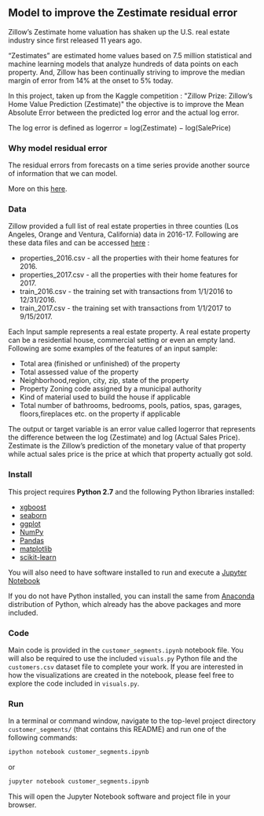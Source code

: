 ## Model to improve the Zestimate residual error

Zillow’s Zestimate home valuation has shaken up the U.S. real estate industry since first released 11 years ago.   

“Zestimates” are estimated home values based on 7.5 million statistical and machine learning models that analyze hundreds of data points on each property. And, Zillow has been continually striving to improve the median margin of error from 14% at the onset to 5% today.   

In this project, taken up from the Kaggle competition : "Zillow Prize: Zillow’s Home Value Prediction (Zestimate)" the objective is to improve the Mean Absolute Error between the predicted log error and the actual log error.  

The log error is defined as logerror = log(Zestimate) − log(SalePrice)  

### Why model residual error

The residual errors from forecasts on a time series provide another source of information that we can model.  

More on this [here](https://machinelearningmastery.com/model-residual-errors-correct-time-series-forecasts-python/).

### Data

Zillow provided a full list of real estate properties in three counties (Los Angeles, Orange and Ventura, California) data in 2016-17. Following are these data files and can be accessed [here](https://www.kaggle.com/c/zillow-prize-1/data) :  
- properties_2016.csv - all the properties with their home features for 2016.  
- properties_2017.csv - all the properties with their home features for 2017.  
- train_2016.csv - the training set with transactions from 1/1/2016 to 12/31/2016.  
- train_2017.csv - the training set with transactions from 1/1/2017 to 9/15/2017.  

Each Input sample represents a real estate property. A real estate property can be a residential house, commercial setting or even an empty land.   
Following are some examples of the features of an input sample:  
- Total area (finished or unfinished) of the property  
- Total assessed value of the property  
- Neighborhood,region, city, zip, state of the property  
- Property Zoning code assigned by a municipal authority  
- Kind of material used to build the house if applicable  
- Total number of bathrooms, bedrooms, pools, patios, spas, garages, floors,fireplaces etc. on the property if applicable   

The output or target variable is an error value called logerror that represents the difference between the log (Zestimate) and log (Actual Sales Price). Zestimate is the Zillow’s prediction of the monetary value of that property while actual sales price is the price at which that property actually got sold.  

### Install

This project requires **Python 2.7** and the following Python libraries installed:

- [xgboost](http://xgboost.readthedocs.io/en/latest/)  
- [seaborn](https://seaborn.pydata.org/)  
- [ggplot](http://ggplot.yhathq.com/)  
- [NumPy](http://www.numpy.org/)  
- [Pandas](http://pandas.pydata.org)  
- [matplotlib](http://matplotlib.org/)  
- [scikit-learn](http://scikit-learn.org/stable/)  

You will also need to have software installed to run and execute a [Jupyter Notebook](http://ipython.org/notebook.html)

If you do not have Python installed, you can install the same from [Anaconda](http://continuum.io/downloads) distribution of Python, which already has the above packages and more included.

### Code

Main code is provided in the `customer_segments.ipynb` notebook file. You will also be required to use the included `visuals.py` Python file and the `customers.csv` dataset file to complete your work. If you are interested in how the visualizations are created in the notebook, please feel free to explore the code included in `visuals.py`.

### Run

In a terminal or command window, navigate to the top-level project directory `customer_segments/` (that contains this README) and run one of the following commands:

```bash
ipython notebook customer_segments.ipynb
```  
or
```bash
jupyter notebook customer_segments.ipynb
```

This will open the Jupyter Notebook software and project file in your browser.
